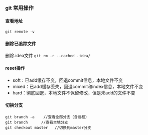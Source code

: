 ### git 常用操作

#### 查看地址
`git remote -v`

#### 删除已追踪文件
删除.idea文件
`git rm -r --cached .idea/ `

#### reset操作
* soft：已add缓存不变，回退commit信息，本地文件不变
* mixed：已add缓存丢失，回退commit和index信息，本地文件不变
* hard：彻底回退，本地文件不保留修改，但是未add的文件不变

#### 切换分支
```
git branch -a    //查看全部分支（含远程）
git branch      //查看本地分支
git checkout master   //切换到master分支
```